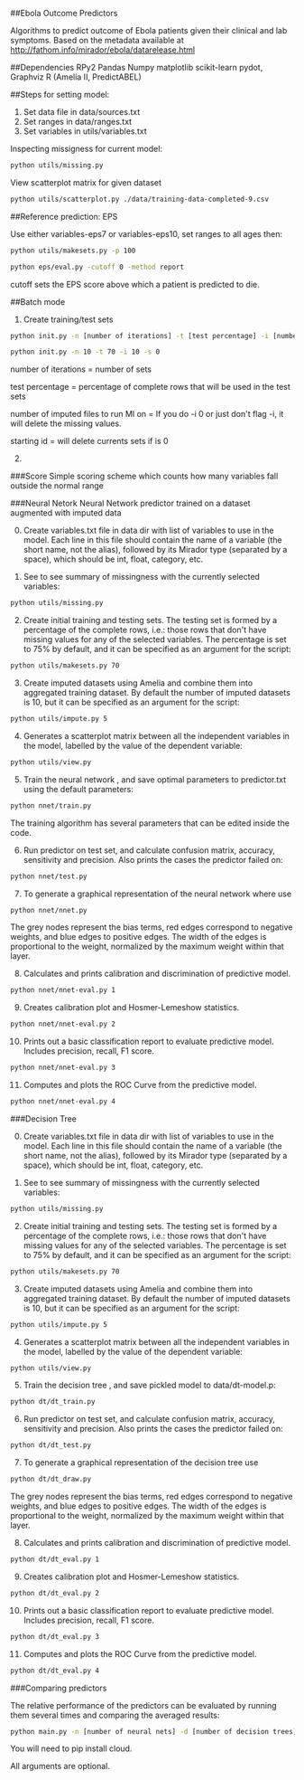 ##Ebola Outcome Predictors

Algorithms to predict outcome of Ebola patients given their clinical and lab symptoms. Based on the metadata available at http://fathom.info/mirador/ebola/datarelease.html

##Dependencies
RPy2
Pandas
Numpy
matplotlib
scikit-learn
pydot, Graphviz
R (Amelia II, PredictABEL)


##Steps for setting model:
1) Set data file in data/sources.txt
2) Set ranges in data/ranges.txt
3) Set variables in utils/variables.txt

Inspecting missigness for current model:
```bash
python utils/missing.py
```

View scatterplot matrix for given dataset
```bash
python utils/scatterplot.py ./data/training-data-completed-9.csv
```

##Reference prediction: EPS

Use either variables-eps7 or variables-eps10, set ranges to all ages then:

```bash
python utils/makesets.py -p 100
```

```bash
python eps/eval.py -cutoff 0 -method report
```
cutoff sets the EPS score above which a patient is predicted to die.

##Batch mode
1) Create training/test sets
```bash
python init.py -n [number of iterations] -t [test percentage] -i [number of imputed files to run MI on] -s [starting id]
```

```bash
python init.py -n 10 -t 70 -i 10 -s 0
```



number of iterations = number of sets

test percentage = percentage of complete rows that will be used in the test sets

number of imputed files to run MI on = If you do -i 0 or just don't flag -i, it will delete the missing values.

starting id = will delete currents sets if is 0

2) 



###Score
Simple scoring scheme which counts how many variables fall outside the normal range 


###Neural Netork
Neural Network predictor trained on a dataset augmented with imputed data

0) Create variables.txt file in data dir with list of variables to use in the model. Each line in this file should contain the name of a variable (the short name, not the alias), followed by its Mirador type (separated by a space), which should be int, float, category, etc.

1) See to see summary of missingness with the currently selected variables:

```bash
python utils/missing.py
```

2) Create initial training and testing sets. The testing set is formed by a percentage of 
the complete rows, i.e.: those rows that don't have missing values for any of the selected
variables. The percentage is set to 75% by default, and it can be specified as an argument
for the script:

```bash
python utils/makesets.py 70
```

3) Create imputed datasets using Amelia and combine them into aggregated training dataset.
By default the number of imputed datasets is 10, but it can be specified as an argument
for the script:

```bash
python utils/impute.py 5
```

4) Generates a scatterplot matrix between all the independent variables in the model, 
labelled by the value of the dependent variable:

```bash
python utils/view.py
```

5) Train the neural network , and save optimal parameters to predictor.txt using the 
default parameters:

```bash
python nnet/train.py
```

The training algorithm has several parameters that can be edited inside the code.

6) Run predictor on test set, and calculate confusion matrix, accuracy, sensitivity and 
precision. Also prints the cases the predictor failed on:

```bash
python nnet/test.py
```

7) To generate a graphical representation of the neural network where use

```bash
python nnet/nnet.py
```

The grey nodes represent the bias terms, red edges correspond to negative weights, and
blue edges to positive edges. The width of the edges is proportional to the weight, 
normalized by the maximum weight within that layer.

8) Calculates and prints calibration and discrimination of predictive model.

```bash
python nnet/nnet-eval.py 1
```

9) Creates calibration plot and Hosmer-Lemeshow statistics.

```bash
python nnet/nnet-eval.py 2
```

10) Prints out a basic  classification report to evaluate predictive model. Includes
precision, recall, F1 score.

```bash
python nnet/nnet-eval.py 3
```

11) Computes and plots the ROC Curve from the predictive model.

```bash
python nnet/nnet-eval.py 4
```

###Decision Tree

0) Create variables.txt file in data dir with list of variables to use in the model. Each line in this file should contain the name of a variable (the short name, not the alias), followed by its Mirador type (separated by a space), which should be int, float, category, etc.

1) See to see summary of missingness with the currently selected variables:

```bash
python utils/missing.py
```

2) Create initial training and testing sets. The testing set is formed by a percentage of 
the complete rows, i.e.: those rows that don't have missing values for any of the selected
variables. The percentage is set to 75% by default, and it can be specified as an argument
for the script:

```bash
python utils/makesets.py 70
```

3) Create imputed datasets using Amelia and combine them into aggregated training dataset.
By default the number of imputed datasets is 10, but it can be specified as an argument
for the script:

```bash
python utils/impute.py 5
```

4) Generates a scatterplot matrix between all the independent variables in the model, 
labelled by the value of the dependent variable:

```bash
python utils/view.py
```

5) Train the decision tree , and save pickled model to data/dt-model.p:

```bash
python dt/dt_train.py
```

6) Run predictor on test set, and calculate confusion matrix, accuracy, sensitivity and 
precision. Also prints the cases the predictor failed on:

```bash
python dt/dt_test.py
```

7) To generate a graphical representation of the decision tree use

```bash
python dt/dt_draw.py
```

The grey nodes represent the bias terms, red edges correspond to negative weights, and
blue edges to positive edges. The width of the edges is proportional to the weight, 
normalized by the maximum weight within that layer.

8) Calculates and prints calibration and discrimination of predictive model.

```bash
python dt/dt_eval.py 1
```

9) Creates calibration plot and Hosmer-Lemeshow statistics.

```bash
python dt/dt_eval.py 2
```

10) Prints out a basic  classification report to evaluate predictive model. Includes
precision, recall, F1 score.

```bash
python dt/dt_eval.py 3
```

11) Computes and plots the ROC Curve from the predictive model.

```bash
python dt/dt_eval.py 4
```

###Comparing predictors

The relative performance of the predictors can be evaluated by running them several times and comparing
the averaged results:

```bash
python main.py -n [number of neural nets] -d [number of decision trees] -s [outfile for model] -e [evaluation method numbers ...]
```
You will need to pip install cloud.

All arguments are optional.
